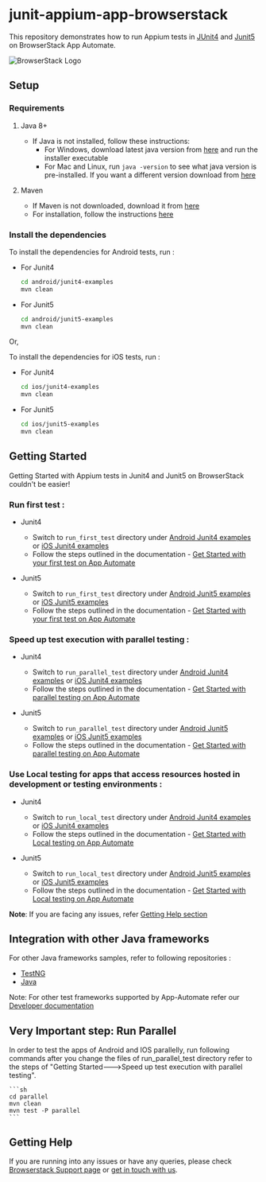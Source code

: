 # junit-appium-app-browserstack

This repository demonstrates how to run Appium tests in [JUnit4](http://junit.org/junit4/) and [Junit5](https://junit.org/junit5/) on BrowserStack App Automate.

![BrowserStack Logo](https://d98b8t1nnulk5.cloudfront.net/production/images/layout/logo-header.png?1469004780)

## Setup

### Requirements

1. Java 8+

    - If Java is not installed, follow these instructions:
        - For Windows, download latest java version from [here](https://java.com/en/download/) and run the installer executable
        - For Mac and Linux, run `java -version` to see what java version is pre-installed. If you want a different version download from [here](https://java.com/en/download/)

2. Maven
   - If Maven is not downloaded, download it from [here](https://maven.apache.org/download.cgi)
   - For installation, follow the instructions [here](https://maven.apache.org/install.html)

### Install the dependencies

To install the dependencies for Android tests, run :

- For Junit4

    ```sh
    cd android/junit4-examples
    mvn clean
    ```

- For Junit5

    ```sh
    cd android/junit5-examples
    mvn clean
    ```

Or,

To install the dependencies for iOS tests, run :

- For Junit4

    ```sh
    cd ios/junit4-examples
    mvn clean
    ```

- For Junit5

    ```sh
    cd ios/junit5-examples
    mvn clean
    ```

## Getting Started

Getting Started with Appium tests in Junit4 and Junit5 on BrowserStack couldn't be easier!

### **Run first test :**

- Junit4
  - Switch to `run_first_test` directory under [Android Junit4 examples](android/junit4-examples) or [iOS Junit4 examples](ios/junit4-examples)
  - Follow the steps outlined in the documentation - [Get Started with your first test on App Automate](https://www.browserstack.com/docs/app-automate/appium/getting-started/java/junit)

- Junit5
  - Switch to `run_first_test` directory under [Android Junit5 examples](android/junit5-examples) or [iOS Junit5 examples](ios/junit5-examples)
  - Follow the steps outlined in the documentation - [Get Started with your first test on App Automate](https://www.browserstack.com/docs/app-automate/appium/getting-started/java/junit)

### **Speed up test execution with parallel testing :**

- Junit4
  - Switch to `run_parallel_test` directory under [Android Junit4 examples](android/junit4-examples/) or [iOS Junit4 examples](ios/junit4-examples/)
  - Follow the steps outlined in the documentation - [Get Started with parallel testing on App Automate](https://www.browserstack.com/docs/app-automate/appium/getting-started/java/junit/parallelize-tests)
  
- Junit5
  - Switch to `run_parallel_test` directory under [Android Junit5 examples](android/junit5-examples/) or [iOS Junit5 examples](ios/junit5-examples/)
  - Follow the steps outlined in the documentation - [Get Started with parallel testing on App Automate](https://www.browserstack.com/docs/app-automate/appium/getting-started/java/junit/parallelize-tests)

### **Use Local testing for apps that access resources hosted in development or testing environments :**

- Junit4
  - Switch to `run_local_test` directory under [Android Junit4 examples](android/junit4-examples/) or [iOS Junit4 examples](ios/junit4-examples/)
  - Follow the steps outlined in the documentation - [Get Started with Local testing on App Automate](https://www.browserstack.com/docs/app-automate/appium/getting-started/java/junit/local-testing)

- Junit5
  - Switch to `run_local_test` directory under [Android Junit5 examples](android/junit5-examples/) or [iOS Junit5 examples](ios/junit5-examples/)
  - Follow the steps outlined in the documentation - [Get Started with Local testing on App Automate](https://www.browserstack.com/docs/app-automate/appium/getting-started/java/junit/local-testing)

**Note**: If you are facing any issues, refer [Getting Help section](#Getting-Help)

## Integration with other Java frameworks

For other Java frameworks samples, refer to following repositories :

- [TestNG](https://github.com/browserstack/testng-appium-app-browserstack)
- [Java](https://github.com/browserstack/java-appium-app-browserstack)

Note: For other test frameworks supported by App-Automate refer our [Developer documentation](https://www.browserstack.com/docs/)

## Very Important step: Run Parallel

In order to test the apps of Android and IOS parallelly, run following commands after you change the files of run_parallel_test  directory refer to the steps of "Getting Started--->Speed up test execution with parallel testing".

    ```sh
    cd parallel
    mvn clean
    mvn test -P parallel
    ```

## Getting Help

If you are running into any issues or have any queries, please check [Browserstack Support page](https://www.browserstack.com/support/app-automate) or [get in touch with us](https://www.browserstack.com/contact?ref=help).
